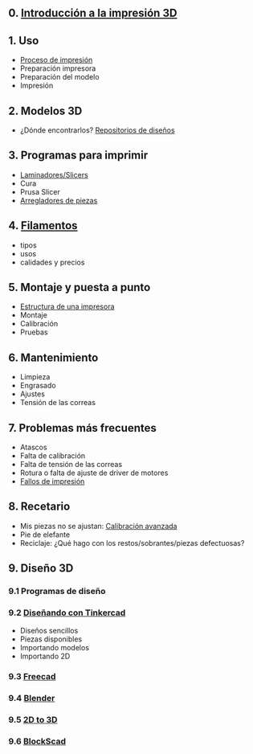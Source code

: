 
 ## 0. [Introducción a la impresión 3D](./0.0.Introduccion3D.md)



## 1. Uso
* [Proceso de impresión](./1.0.ProcesoImpresion3D.md)
* Preparación impresora
* Preparación del modelo
* Impresión

## 2. Modelos 3D
* ¿Dónde encontrarlos? [Repositorios de diseños](./2.0.Repositorios.md)


## 3. Programas para imprimir
* [Laminadores/Slicers](./3.0.Slicers.md)
* Cura
* Prusa Slicer
* [Arregladores de piezas](./3.4.ReparacionPiezas.md)


## 4. [Filamentos](./4.0.Filamentos.md)
* tipos
* usos
* calidades y precios



## 5. Montaje y puesta a punto
* [Estructura de una impresora](./5.0.EstructuraImpresora3D.md)
* Montaje
* Calibración
* Pruebas

## 6. Mantenimiento
* Limpieza
* Engrasado
* Ajustes
* Tensión de las correas


## 7. Problemas más frecuentes
* Atascos
* Falta de calibración
* Falta de tensión de las correas
* Rotura o falta de ajuste de driver de motores
* [Fallos de impresión](./7.5.FallosImpresion.md)

## 8. Recetario
* Mis piezas no se ajustan: [Calibración avanzada](https://coronavirusmakersmadrid.org/prueba-de-tolerancia/) 
* Pie de elefante
* Reciclaje: ¿Qué hago con los restos/sobrantes/piezas defectuosas?

## 9. Diseño 3D

### 9.1 Programas de diseño

### 9.2 [Diseñando con Tinkercad](./9.2.Tinkercad.md)
* Diseños sencillos
* Piezas disponibles
* Importando modelos
* Importando 2D

### 9.3 [Freecad](./9.3.Freecad.md)

### 9.4 [Blender](./9.4.Blender.md)

### 9.5 [2D to 3D](9.5.2d-To-3D.md)

### 9.6 [BlockScad](./9.6.BlockScad.md)